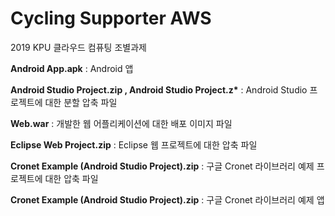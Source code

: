 <H1>Cycling Supporter AWS</H1>
<body><p>
2019 KPU 클라우드 컴퓨팅 조별과제
<p><b>Android App.apk</b> : Android 앱
<p><b>Android Studio Project.zip , Android Studio Project.z*</b> : Android Studio 프로젝트에 대한 분할 압축 파일
<p><b>Web.war</b> : 개발한 웹 어플리케이션에 대한 배포 이미지 파일
<p><b>Eclipse Web Project.zip</b> : Eclipse 웹 프로젝트에 대한 압축 파일
<p><b>Cronet Example (Android Studio Project).zip</b> : 구글 Cronet 라이브러리 예제 프로젝트에 대한 압축 파일
<p><b>Cronet Example (Android Studio Project).zip</b> : 구글 Cronet 라이브러리 예제 앱
</body>

